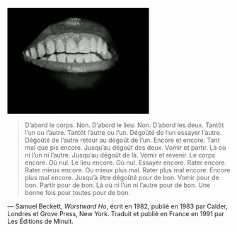
![*](img/mouth.gif)

> D’abord le corps. Non. D’abord le lieu. Non. D’abord les deux. Tantôt l’un ou l’autre. Tantôt l’autre ou l’un. Dégoûté de l’un essayer l’autre. Dégoûté de l’autre retour au dégoût de l’un. Encore et encore. Tant mal que pis encore. Jusqu’au dégoût des deux. Vomir et partir. Là où ni l’un ni l’autre. Jusqu’au dégoût de là. Vomir et revenir. Le corps encore. Où nul. Le lieu encore. Où nul. Essayer encore. Rater encore. Rater mieux encore. Ou mieux plus mal. Rater plus mal encore. Encore plus mal encore. Jusqu’à être dégoûté pour de bon. Vomir pour de bon. Partir pour de bon. Là où ni l’un ni l’autre pour de bon. Une bonne fois pour toutes pour de bon.


— Samuel Beckett, _Worstward Ho_, écrit en 1982, publié en 1983 par Calder, Londres et Grove Press, New York. Traduit et publié en France en 1991 par Les Éditions de Minuit.


